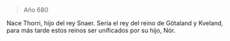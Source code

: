 > Año 680

Nace Thorri, hijo del rey Snaer. Sería el rey del reino de Götaland y Kveland, para más tarde estos reinos ser unificados por su hijo, Nór.